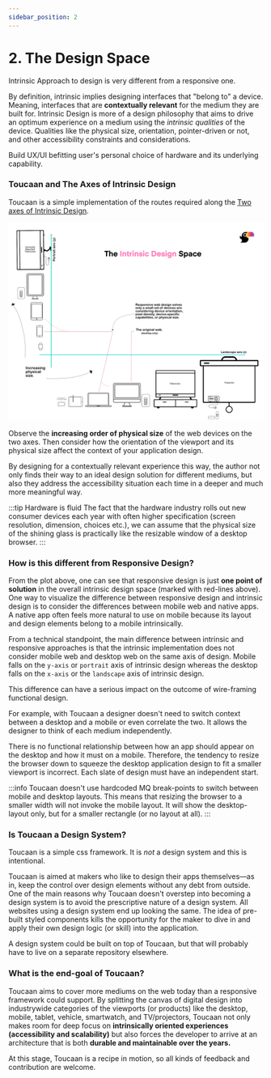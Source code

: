 ```yaml
---
sidebar_position: 2
---
```


# 2. The Design Space

Intrinsic Approach to design is very different from a responsive one. 

By definition, intrinsic implies designing interfaces that "belong to" a device. Meaning, interfaces that are **contextually relevant** for the medium they are built for. Intrinsic Design is more of a design philosophy that aims to drive an optimum experience on a medium using the _intrinsic qualities_ of the device. Qualities like the physical size, orientation, pointer-driven or not, and other accessibility constraints and considerations. 

Build UX/UI befitting user's personal choice of hardware and its underlying capability.
 
### Toucaan and The Axes of Intrinsic Design 

Toucaan is a simple implementation of the routes required along the [Two axes of Intrinsic Design](/blog/intrinsic-design). 


![Toucaan's Intrinsic Design Space](img/intrinsic-design-space.jpg)

Observe the **increasing order of physical size** of the web devices on the two axes. Then consider how the orientation of the viewport and its physical size affect the context of your application design. 

By designing for a contextually relevant experience this way, the author not only finds their way to an ideal design solution for different mediums, but also they address the accessibility situation each time in a deeper and much more meaningful way. 

:::tip Hardware is fluid 
The fact that the hardware industry rolls out new consumer devices each year with often higher specification (screen resolution, dimension, choices etc.), we can assume that the physical size of the shining glass is practically like the resizable window of a desktop browser.
:::


### How is this different from Responsive Design?

From the plot above, one can see that responsive design is just **one point of solution** in the overall intrinsic design space (marked with red-lines above). One way to visualize the difference between responsive design and intrinsic design is to consider the differences between mobile web and native apps. A native app often feels more natural to use on mobile because its layout and design elements belong to a mobile intrinsically.


From a technical standpoint, the main difference between intrinsic and responsive approaches is that the intrinsic implementation does not consider mobile web and desktop web on the same axis of design. 
Mobile falls on the `y-axis` or `portrait` axis of intrinsic design whereas the desktop falls on the `x-axis` or the `landscape` axis of intrinsic design.

This difference can have a serious impact on the outcome of wire-framing functional design. 

For example, with Toucaan a designer doesn't need to switch context between a desktop and a mobile or even correlate the two. It allows the designer to think of each medium independently. 

There is no functional relationship between how an app should appear on the desktop and how it must on a mobile. Therefore, the tendency to resize the browser down to squeeze the desktop application design to fit a smaller viewport is incorrect. Each slate of design must have an independent start.

:::info
Toucaan doesn't use hardcoded MQ break-points to switch between mobile and desktop layouts. This means that resizing the browser to a smaller width will not invoke the mobile layout. It will show the desktop-layout only, but for a smaller rectangle (or no layout at all).
:::


### Is Toucaan a Design System?

Toucaan is a simple css framework. It is _not_ a design system and this is intentional. 

Toucaan is aimed at makers who like to design their apps themselves––as in, keep the control over design elements without any debt from outside. One of the main reasons why Toucaan doesn't overstep into becoming a design system is to avoid the prescriptive nature of a design system. All websites using a design system end up looking the same. The idea of pre-built styled components kills the opportunity for the maker to dive in and apply their own design logic (or skill) into the application.

A design system could be built on top of Toucaan, but that will probably have to live on a separate repository elsewhere.

### What is the end-goal of Toucaan?

Toucaan aims to cover more mediums on the web today than a responsive framework could support. By splitting the canvas of digital design into industrywide categories of the viewports (or products) like the desktop, mobile, tablet, vehicle, smartwatch, and TV/projectors, Toucaan not only makes room for deep focus on **intrinsically oriented experiences (accessibility and scalability)** but also forces the developer to arrive at an architecture that is both **durable and maintainable over the years.** 

At this stage, Toucaan is a recipe in motion, so all kinds of feedback and contribution are welcome.
